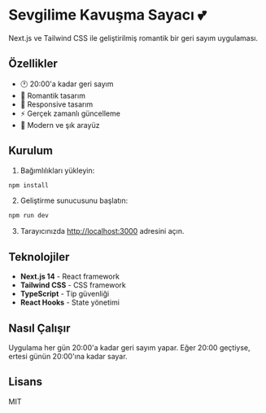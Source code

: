 # Sevgilime Kavuşma Sayacı 💕

Next.js ve Tailwind CSS ile geliştirilmiş romantik bir geri sayım uygulaması.

## Özellikler

- 🕐 20:00'a kadar geri sayım
- 💖 Romantik tasarım
- 📱 Responsive tasarım
- ⚡ Gerçek zamanlı güncelleme
- 🎨 Modern ve şık arayüz

## Kurulum

1. Bağımlılıkları yükleyin:
```bash
npm install
```

2. Geliştirme sunucusunu başlatın:
```bash
npm run dev
```

3. Tarayıcınızda [http://localhost:3000](http://localhost:3000) adresini açın.

## Teknolojiler

- **Next.js 14** - React framework
- **Tailwind CSS** - CSS framework
- **TypeScript** - Tip güvenliği
- **React Hooks** - State yönetimi

## Nasıl Çalışır

Uygulama her gün 20:00'a kadar geri sayım yapar. Eğer 20:00 geçtiyse, ertesi günün 20:00'ına kadar sayar.

## Lisans

MIT 